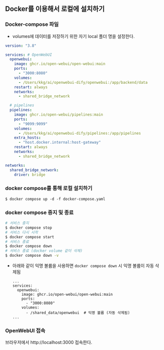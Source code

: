 ## Docker를 이용해서 로컬에 설치하기

### Docker-compose 파일

* volumes에 데이터를 저장하기 위한 자기 local 폴더 명을 설정한다.

```yaml
version: "3.8"

services: # OpenWebUI
  openwebui:
    image: ghcr.io/open-webui/open-webui:main
    ports:
      - "3000:8080"
    volumes:
      - /Users/kkg/ai/openwebui-dify/openwebui:/app/backend/data
    restart: always
    networks:
      - shared_bridge_network

  # pipelines
  pipelines:
    image: ghcr.io/open-webui/pipelines:main
    ports:
      - "9099:9099"
    volumes:
      - /Users/kkg/ai/openwebui-dify/pipelines:/app/pipelines
    extra_hosts:
      - "host.docker.internal:host-gateway"
    restart: always
    networks:
      - shared_bridge_network

networks:
  shared_bridge_network:
    driver: bridge
```

### docker compose를 통해 로컬 설치하기

```
$ docker compose up -d -f docker-compose.yaml 
```

### docker compose 중지 및 종료

```bash
# 서비스 중지
$ docker compose stop
# 서비스 다시 시작
$ docker compose start
# 서비스 종료
$ docker compose down
# 서비스 종료 (docker volume 같이 삭제)
$ docker compose down -v
```

* 아래와 같이 익명 볼륨을 사용하면 `docker compose down`  시 익명 볼륨이 자동 삭제됨

  ```
  ...
  services:
    openwebui:
      image: ghcr.io/open-webui/open-webui:main
      ports:
        - "3000:8080"
      volumes:
        - /shared_data/openwebui  # 익명 볼륨 (자동 삭제됨)
  ...
  ```


### OpenWebUI 접속

브라우저에서 http://localhost:3000 접속한다.